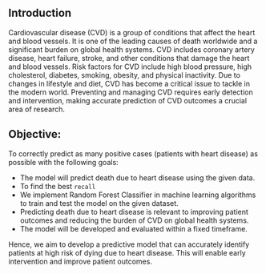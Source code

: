 ## Introduction
Cardiovascular disease (CVD) is a group of conditions that affect the heart and blood vessels. It is one of the leading causes of death worldwide and a significant burden on global health systems. CVD includes coronary artery disease, heart failure, stroke, and other conditions that damage the heart and blood vessels. Risk factors for CVD include high blood pressure, high cholesterol, diabetes, smoking, obesity, and physical inactivity. Due to changes in lifestyle and diet, CVD has become a critical issue to tackle in the modern world. Preventing and managing CVD requires early detection and intervention, making accurate prediction of CVD outcomes a crucial area of research.

## Objective:
To correctly predict as many positive cases (patients with heart disease) as possible with the following goals:

 - The model will predict death due to heart disease using the given data.
 - To find the best `recall`
 - We implement Random Forest Classifier in machine learning algorithms to train and test the model on the given dataset.
 - Predicting death due to heart disease is relevant to improving patient outcomes and reducing the burden of CVD on global health systems.
 - The model will be developed and evaluated within a fixed timeframe.


Hence, we aim to develop a predictive model that can accurately identify patients at high risk of dying due to heart disease. This will enable early intervention and improve patient outcomes.
